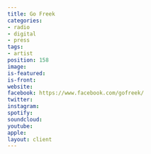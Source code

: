 ```yaml
---
title: Go Freek
categories:
- radio
- digital
- press
tags:
- artist
position: 158
image: 
is-featured: 
is-front: 
website: 
facebook: https://www.facebook.com/gofreek/
twitter: 
instagram: 
spotify: 
soundcloud: 
youtube: 
apple: 
layout: client
---
```


